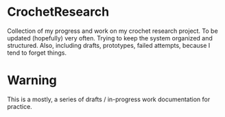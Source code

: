 # CrochetResearch

Collection of my progress and work on my crochet research project. To be updated (hopefully) very often. Trying to keep the system organized and structured. Also, including drafts, prototypes, failed attempts, because I tend to forget things.

# Warning

This is a mostly, a series of drafts / in-progress work documentation for practice.
